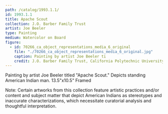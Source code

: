 ```yaml
---
path: /catalog/1993.1.1/
id: 1993.1.1
title: Apache Scout
collection: J.O. Barber Family Trust
artist: Joe Beeler
type: Painting
medium: Watercolor on Board
figure:
  - id: 70266_ca_object_representations_media_6_original
    file: "./70266_ca_object_representations_media_6_original.jpg"
    caption: Painting by artist Joe Beeler ti
    credit: J.O. Barber Family Trust, California Polytechnic University\nThe images associated with the objects on this website are protected under United States copyright laws. We are pleased to share these materials as an educational resource for the public for non-commercial, educational and personal use only, or for fair use as defined by law. 
---
```

Painting by artist Joe Beeler titled "Apache Scout." Depicts standing American Indian man.
13.5"x10.5"
Framed

Note: Certain artworks from this collection feature artistic practices and/or content and subject matter that depict American Indians as stereotypes and inaccurate characterizations, which necessitate curatorial analysis and thoughtful interpretation.

